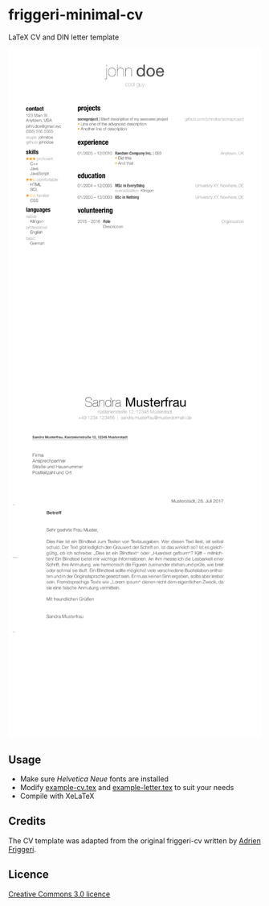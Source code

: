 # friggeri-minimal-cv

LaTeX CV and DIN letter template

<kbd><img src="example-cv.png" /></kbd>
<kbd><img src="example-letter.png" /></kbd>

## Usage

* Make sure *Helvetica Neue* fonts are installed
* Modify [example-cv.tex](example-cv.tex) and [example-letter.tex](example-letter.tex) to suit your needs
* Compile with XeLaTeX

## Credits

The CV template was adapted from the original friggeri-cv written by [Adrien Friggeri](http://www.friggeri.net/).

## Licence

[Creative Commons 3.0 licence](http://creativecommons.org/licenses/by-nc-sa/3.0/)
